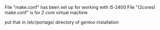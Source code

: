 File "make.conf" has been set up for working with i5-2400
File "(2cores) make.conf" is for 2 core virtual machine

put that in /etc/portage/ directory of gentoo installation 
